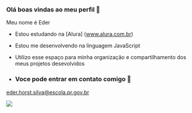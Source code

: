 ### Olá boas vindas ao meu perfil 🧠

Meu nome é Eder
- Estou estudando na [Alura] (www.alura.com.br)
- Estou me desenvolvendo na linguagem JavaScript
- Utilizo esse espaço para minha organização e compartilhamento dos meus projetos desevolvidos

- ### Voce pode entrar em contato comigo 📧

eder.horst.silva@escola.pr.gov.br

![](https://media1.tenor.com/m/2yZ8j2p1YEAAAAAC/hello-wave.gif)
